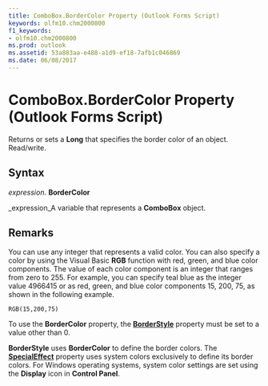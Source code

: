 ```yaml
---
title: ComboBox.BorderColor Property (Outlook Forms Script)
keywords: olfm10.chm2000800
f1_keywords:
- olfm10.chm2000800
ms.prod: outlook
ms.assetid: 53a883aa-e488-a1d9-ef18-7afb1c046869
ms.date: 06/08/2017
---
```



# ComboBox.BorderColor Property (Outlook Forms Script)

Returns or sets a  **Long** that specifies the border color of an object. Read/write.


## Syntax

 _expression_. **BorderColor**

 _expression_A variable that represents a  **ComboBox** object.


## Remarks

You can use any integer that represents a valid color. You can also specify a color by using the Visual Basic  **RGB** function with red, green, and blue color components. The value of each color component is an integer that ranges from zero to 255. For example, you can specify teal blue as the integer value 4966415 or as red, green, and blue color components 15, 200, 75, as shown in the following example.


```
RGB(15,200,75)
```

To use the  **BorderColor** property, the **[BorderStyle](Outlook.combobox.borderstyle.md)** property must be set to a value other than 0.

 **BorderStyle** uses **BorderColor** to define the border colors. The **[SpecialEffect](Outlook.combobox.specialeffect.md)** property uses system colors exclusively to define its border colors. For Windows operating systems, system color settings are set using the **Display** icon in **Control Panel**.


